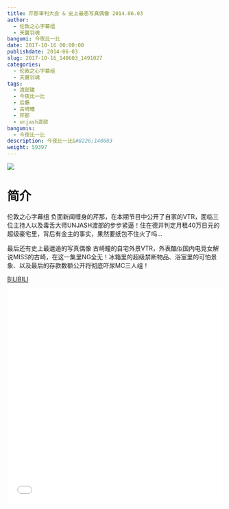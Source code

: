 ```yaml
---
title: 芹那审判大会 & 史上最恶写真偶像 2014.06.03
author: 
  - 伦敦之心字幕组
  - 天翼羽魂
bangumi: 今夜比一比
date: 2017-10-16 00:00:00
publishdate: 2014-06-03
slug: 2017-10-16_140603_1491027
categories: 
  - 伦敦之心字幕组
  - 天翼羽魂
tags: 
  - 渡部建
  - 今夜比一比
  - 后藤
  - 古崎瞳
  - 芹那
  - unjash渡部
bangumis: 
  - 今夜比一比
description: 今夜比一比&#8226;140603
weight: 59397
---
```


![](https://i.imgur.com/PybTw3Q.jpg)

# 简介  
伦敦之心字幕组 负面新闻缠身的芹那，在本期节目中公开了自家的VTR，面临三位主持人以及毒舌大师UNJASH渡部的步步紧逼！住在德井判定月租40万日元的超级豪宅里，背后有金主的事实，果然要纸包不住火了吗…


最后还有史上最邋遢的写真偶像 古崎瞳的自宅外景VTR，外表酷似国内电竞女解说MISS的古崎，在这一集里NG全无！冰箱里的超级禁断物品、浴室里的可怕景象、以及最后的存款数额公开将彻底吓尿MC三人组！

  [BILIBILI](https://www.bilibili.com/video/av1491027/)


<div class="vcontainer">  <iframe class='video' src="//www.bilibili.com/blackboard/player.html?cid=2240624&aid=1491027" width="100%" height="500" frameborder="0" allowfullscreen="allowfullscreen"></iframe></div>
